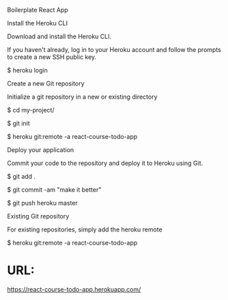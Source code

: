 Boilerplate React App


Install the Heroku CLI

Download and install the Heroku CLI.

If you haven't already, log in to your Heroku account and follow the prompts to create a new SSH public key.

$ heroku login

Create a new Git repository

Initialize a git repository in a new or existing directory

$ cd my-project/

$ git init

$ heroku git:remote -a react-course-todo-app

Deploy your application

Commit your code to the repository and deploy it to Heroku using Git.

$ git add .

$ git commit -am "make it better"

$ git push heroku master

Existing Git repository

For existing repositories, simply add the heroku remote

$ heroku git:remote -a react-course-todo-app

URL:
=======
https://react-course-todo-app.herokuapp.com/
